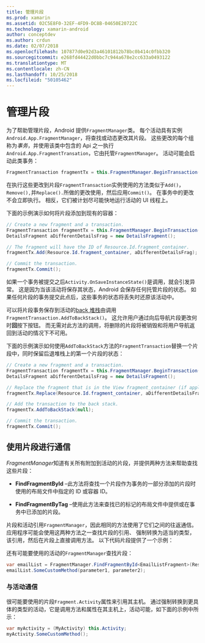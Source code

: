 ```yaml
---
title: 管理片段
ms.prod: xamarin
ms.assetid: 02C5E8F0-32EF-4FD9-DC8B-04650E20722C
ms.technology: xamarin-android
author: conceptdev
ms.author: crdun
ms.date: 02/07/2018
ms.openlocfilehash: 107877d0e92d3a46101812b78bc0b414c0fbb320
ms.sourcegitcommit: e268fd44422d0bbc7c944a678e2cc633a0493122
ms.translationtype: MT
ms.contentlocale: zh-CN
ms.lasthandoff: 10/25/2018
ms.locfileid: "50105462"
---
```

# <a name="managing-fragments"></a>管理片段

为了帮助管理片段，Android 提供`FragmentManager`类。 每个活动具有实例`Android.App.FragmentManager`，将查找或动态更改其片段。 这些更改的每个组称为*事务*，并使用该类中包含的 Api 之一执行`Android.App.FragmentTransation`，它由托管`FragmentManager`。 活动可能会启动此类事务：

```csharp
FragmentTransaction fragmentTx = this.FragmentManager.BeginTransaction();
```

在执行这些更改到片段`FragmentTransaction`实例使用的方法类似于`Add()`，`Remove(),`并`Replace().`所做的更改使用，然后应用`Commit()`。 在事务中的更改不会立即执行。
相反，它们被计划尽可能快地运行活动的 UI 线程上。

下面的示例演示如何将片段添加到现有的容器：

```csharp
// Create a new fragment and a transaction.
FragmentTransaction fragmentTx = this.FragmentManager.BeginTransaction();
DetailsFragment aDifferentDetailsFrag = new DetailsFragment();

// The fragment will have the ID of Resource.Id.fragment_container.
fragmentTx.Add(Resource.Id.fragment_container, aDifferentDetailsFrag);

// Commit the transaction.
fragmentTx.Commit();
```

如果一个事务被提交之后`Activity.OnSaveInstanceState()`是调用，就会引发异常。 这是因为当该活动将保存其状态，Android 会保存任何托管片段的状态。 如果任何片段的事务提交此点后，这些事务的状态将丢失时还原该活动中。

可以将片段事务保存到活动的[back 堆栈](http://developer.android.com/guide/topics/fundamentals/tasks-and-back-stack.html)由调用`FragmentTransaction.AddToBackStack()`。 这允许用户通过向后导航片段更改何时**回**按下按钮。 而无需对此方法的调用，将删除的片段将被销毁和将用户导航返回到活动的情况下不可用。

下面的示例演示如何使用`AddToBackStack`方法的`FragmentTransaction`替换一个片段中，同时保留后退堆栈上的第一个片段的状态：

```csharp
// Create a new fragment and a transaction.
FragmentTransaction fragmentTx = this.FragmentManager.BeginTransaction();
DetailsFragment aDifferentDetailsFrag = new DetailsFragment();

// Replace the fragment that is in the View fragment_container (if applicable).
fragmentTx.Replace(Resource.Id.fragment_container, aDifferentDetailsFrag);

// Add the transaction to the back stack.
fragmentTx.AddToBackStack(null);

// Commit the transaction.
fragmentTx.Commit();
```


## <a name="communicating-with-fragments"></a>使用片段进行通信

*FragmentManager*知道有关所有附加到活动的片段，并提供两种方法来帮助查找这些片段：

-   **FindFragmentById** &ndash;此方法将查找一个片段作为事务的一部分添加的片段时使用的布局文件中指定的 ID 或容器 ID。

-   **FindFragmentByTag** &ndash;使用此方法来查找已的标记的布局文件中提供或在事务中已添加的片段。

片段和活动引用`FragmentManager`，因此相同的方法使用了它们之间的往返通信。 应用程序可能会使用这两种方法之一查找片段的引用、 强制转换为适当的类型，该引用，然后在片段上直接调用方法。 以下代码片段提供了一个示例：

还有可能要使用的活动的`FragmentManager`查找片段：

```csharp
var emailList = FragmentManager.FindFragmentById<EmailListFragment>(Resource.Id.email_list_fragment);
emailList.SomeCustomMethod(parameter1, parameter2);
```


### <a name="communicating-with-the-activity"></a>与活动通信

很可能要使用的片段`Fragment.Activity`属性来引用其主机。 通过强制转换到更具体的类型的活动，它是调用方法和属性在其主机上，活动可能，如下面的示例中所示：

```csharp
var myActivity = (MyActivity) this.Activity;
myActivity.SomeCustomMethod();
```
